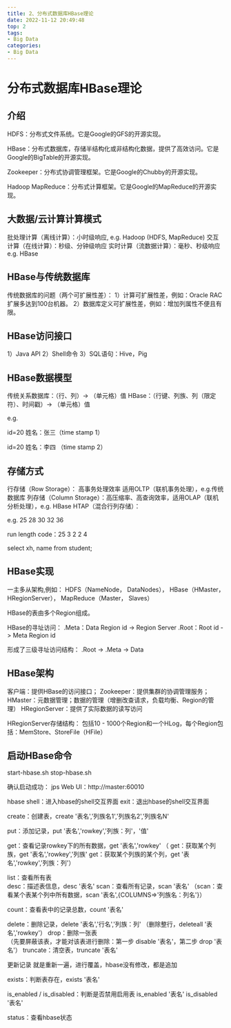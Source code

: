 ```yaml
---
title: 2、分布式数据库HBase理论
date: 2022-11-12 20:49:48
top: 2
tags:
- Big Data
categories:
- Big Data
---
```


# 分布式数据库HBase理论

## 介绍

HDFS：分布式文件系统。它是Google的GFS的开源实现。

HBase：分布式数据库，存储半结构化或非结构化数据，提供了高效访问。它是Google的BigTable的开源实现。

Zookeeper：分布式协调管理框架。它是Google的Chubby的开源实现。

Hadoop MapReduce：分布式计算框架。它是Google的MapReduce的开源实现。

## 大数据/云计算计算模式

批处理计算（离线计算）：小时级响应, e.g. Hadoop (HDFS, MapReduce)
交互计算（在线计算）：秒级、分钟级响应 
实时计算（流数据计算）：毫秒、秒级响应 e.g. HBase



## HBase与传统数据库

传统数据库的问题（两个可扩展性差）：
1）计算可扩展性差，例如：Oracle RAC扩展多达到100台机器。
2）数据库定义可扩展性差，例如：增加列属性不便且有限。



## HBase访问接口

1）Java API
2）Shell命令
3）SQL语句：Hive，Pig



## HBase数据模型

传统关系数据库：（行、列）-> （单元格）值
HBase：（行键、列族、列（限定符）、时间戳）-> （单元格）值

e.g.

id=20 姓名：张三（time stamp 1）

id=20 姓名：李四 （time stamp 2）

## 存储方式

行存储（Row Storage）：   高事务处理效率        适用OLTP（联机事务处理），e.g.传统数据库
列存储（Column Storage）：高压缩率、高查询效率，适用OLAP（联机分析处理），e.g. HBase
HTAP（混合行列存储）：

e.g.
25 
28
30
32
36

run length code：25 3 2 2 4

select xh, name from student;



## HBase实现

一主多从架构,例如：
HDFS（NameNode， DataNodes），
HBase（HMaster， HRegionServer），
MapReduce（Master， Slaves）

HBase的表由多个Region组成。

HBase的寻址访问：
.Meta：Data Region id -> Region Server
.Root：Root id -> Meta Region id

形成了三级寻址访问结构：
.Root -> .Meta -> Data



## HBase架构

客户端：提供HBase的访问接口；
Zookeeper：提供集群的协调管理服务；
HMaster：元数据管理；数据的管理（增删改查请求，负载均衡、Region的管理）
HRegionServer：提供了实际数据的读写访问

HRegionServer存储结构：
包括10 - 1000个Region和一个HLog，每个Region包括：MemStore、StoreFile（HFile）



## 启动HBase命令

start-hbase.sh
stop-hbase.sh

确认启动成功：
jps
Web UI：http://master:60010


hbase shell：进入hbase的shell交互界面
exit：退出hbase的shell交互界面

create：创建表，create '表名','列族名1','列族名2','列族名N'

put：添加记录，put '表名','rowkey','列族：列'，'值'

get：查看记录rowkey下的所有数据，get '表名','rowkey'
（
get：获取某个列族，get  '表名','rowkey','列族'
get：获取某个列族的某个列，get '表名','rowkey','列族：列'）

list：查看所有表	
desc：描述表信息，desc '表名'
scan：查看所有记录，scan '表名'
（scan：查看某个表某个列中所有数据，scan '表名',{COLUMNS=>'列族名：列名'}）

count：查看表中的记录总数，count '表名'

delete：删除记录，delete '表名','行名','列族：列'
（删除整行，deleteall '表名','rowkey'）
drop：删除一张表	
（先要屏蔽该表，才能对该表进行删除：第一步 disable '表名'，第二步 drop '表名'）
truncate：清空表，truncate '表名'


更新记录	就是重新一遍，进行覆盖，hbase没有修改，都是追加

exists：判断表存在，exists '表名'

is_enabled / is_disabled：判断是否禁用启用表
is_enabled '表名'
is_disabled '表名'

status：查看hbase状态
